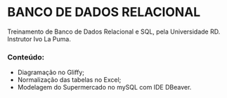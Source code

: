 # BANCO DE DADOS RELACIONAL

Treinamento de Banco de Dados Relacional e SQL, pela Universidade RD.
<br>Instrutor Ivo La Puma.

### Conteúdo:
- Diagramação no Gliffy;
- Normalização das tabelas no Excel;
- Modelagem do Supermercado no mySQL com IDE DBeaver.
